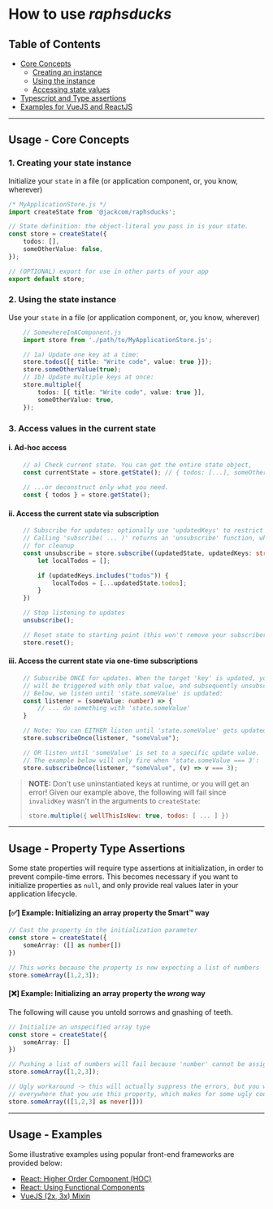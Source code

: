 # How to use *raphsducks*
## Table of Contents
* [Core Concepts](#usage---core-concepts)
  * [Creating an instance](#1-creating-your-state-instance)
  * [Using the instance](#2-using-the-state-instance)
  * [Accessing state values](#3-access-values-in-the-current-state)
* [Typescript and Type assertions](#usage---property-type-assertions)
* [Examples for VueJS and ReactJS](#usage---examples)

---

## Usage - Core Concepts

### 1. Creating your state instance
Initialize your `state` in a file (or application component, or, you know, wherever)
```typescript
/* MyApplicationStore.js */ 
import createState from '@jackcom/raphsducks';

// State definition: the object-literal you pass in is your state.
const store = createState({
    todos: [],
    someOtherValue: false,
});

// (OPTIONAL) export for use in other parts of your app
export default store;
```

### 2. Using the state instance
Use your `state` in a file (or application component, or, you know, wherever)
```typescript
    // SomewhereInAComponent.js
    import store from './path/to/MyApplicationStore.js';

    // 1a) Update one key at a time:
    store.todos([{ title: "Write code", value: true }]);
    store.someOtherValue(true);
    // 1b) Update multiple keys at once:
    store.multiple({
        todos: [{ title: "Write code", value: true }],
        someOtherValue: true,
    });
```

### 3. Access values in the current state 
#### i. Ad-hoc access
```typescript
    // a) Check current state. You can get the entire state object, 
    const currentState = store.getState(); // { todos: [...], someOtherValue: ... }
    
    // ...or deconstruct only what you need.
    const { todos } = store.getState();
```
#### ii. Access the current state via subscription
```typescript
    // Subscribe for updates: optionally use 'updatedKeys' to restrict local updates
    // Calling 'subscribe( ... )' returns an 'unsubscribe' function, which you can use
    // for cleanup
    const unsubscribe = store.subscribe((updatedState, updatedKeys: string[]) => {
        let localTodos = [];

        if (updatedKeys.includes("todos")) {
            localTodos = [...updatedState.todos];
        }
    })

    // Stop listening to updates
    unsubscribe();

    // Reset state to starting point (this won't remove your subscribers)
    store.reset();
```
#### iii. Access the current state via one-time subscriptions
```typescript
    // Subscribe ONCE for updates. When the target 'key' is updated, your listener
    // will be triggered with only that value, and subsequently unsubscribed. 
    // Below, we listen until 'state.someValue' is updated:
    const listener = (someValue: number) => {
        // ... do something with 'state.someValue'
    }

    // Note: You can EITHER listen until 'state.someValue' gets updated,
    store.subscribeOnce(listener, "someValue");

    // OR listen until 'someValue' is set to a specific update value. 
    // The example below will only fire when 'state.someValue === 3':
    store.subscribeOnce(listener, "someValue", (v) => v === 3);
```

> **NOTE:** Don't use uninstantiated keys at runtime, or you will get an error! Given our example
> above, the following will fail since `invalidKey` wasn't in the arguments to `createState`:
> ```javascript
> store.multiple({ wellThisIsNew: true, todos: [ ... ] })
> ```

---

## Usage - Property Type Assertions
Some state properties will require type assertions at initialization, in order to prevent compile-time errors. This becomes necessary if you want to initialize properties as `null`, and only provide real values later in your application lifecycle.


#### [✅] Example: Initializing an array property the Smart™ way
```typescript
// Cast the property in the initialization parameter
const store = createState({
    someArray: ([] as number[])
})

// This works because the property is now expecting a list of numbers
store.someArray([1,2,3]);
```
#### [❌] Example: Initializing an array property the *wrong* way
The following will cause you untold sorrows and gnashing of teeth.
```typescript
// Initialize an unspecified array type
const store = createState({
    someArray: []
})

// Pushing a list of numbers will fail because 'number' cannot be assigned to type 'never'
store.someArray([1,2,3]);

// Ugly workaround -> this will actually suppress the errors, but you will have to do it
// everywhere that you use this property, which makes for some ugly code
store.someArray(([1,2,3] as never[]))
```

---

## Usage - Examples
Some illustrative examples using popular front-end frameworks are provided below:
* [React: Higher Order Component (HOC)](/readme-examples/react-subscriber-hoc.md)
* [React: Using Functional Components](/readme-examples/react-functional-subscription.md)
* [VueJS (2x, 3x) Mixin](/readme-examples/vue-subscriber-mixin.md)

